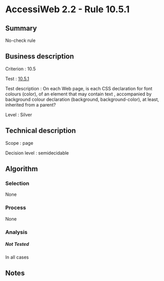 # AccessiWeb 2.2 - Rule 10.5.1

## Summary

No-check rule

## Business description

Criterion : 10.5

Test :
[10.5.1](http://www.accessiweb.org/index.php/accessiweb-22-english-version.html#test-10-5-1)

Test description : On each Web page, is each CSS declaration for font
colours (color), of an element that may contain text , accompanied by
background colour declaration (background, background-color), at least,
inherited from a parent?

Level : Silver

## Technical description

Scope : page

Decision level :
semidecidable

## Algorithm

### Selection

None

### Process

None

### Analysis

##### Not Tested

In all cases

## Notes


